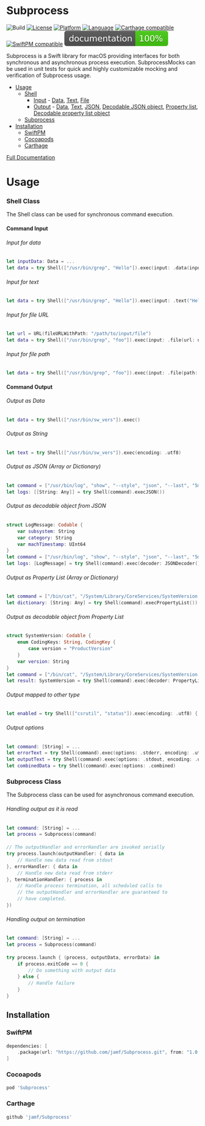 # Subprocess
![Build](https://github.com/jamf/Subprocess/workflows/Build%20&%20Test/badge.svg)
[![License](http://img.shields.io/badge/license-MIT-lightgrey.svg?style=flat)](http://mit-license.org)
[![Platform](https://img.shields.io/badge/platform-macOS-lightgrey.svg?style=flat)](https://developer.apple.com/macos)
[![Language](http://img.shields.io/badge/language-Swift-lightgrey.svg?style=flat)](https://developer.apple.com/swift)
[![Carthage compatible](https://img.shields.io/badge/Carthage-compatible-4BC51D.svg?style=flat)](https://github.com/Carthage/Carthage)
[![SwiftPM compatible](https://img.shields.io/badge/spm-compatible-brightgreen.svg?style=flat)](https://swift.org/package-manager)
[![Documentation](docs/badge.svg)](./docs/index.html)

Subprocess is a Swift library for macOS providing interfaces for both synchronous and asynchronous process execution. 
SubprocessMocks can be used in unit tests for quick and highly customizable mocking and verification of Subprocess usage. 

- [Usage](#usage)
    - [Shell](#shell-class)
        - [Input](#command-input) - [Data](#input-for-data), [Text](#input-for-text), [File](#input-for-file-url)
        - [Output](#command-output) - [Data](#output-as-data), [Text](#output-as-string), [JSON](#output-as-json), [Decodable JSON object](#output-as-decodable-object-from-json), [Property list](#output-as-property-list), [Decodable property list object](#output-as-decodable-object-from-property-list)
    - [Subprocess](#subprocess-class)
- [Installation](#installation)
    - [SwiftPM](#swiftpm)
    - [Cocoapods](#cocoapods)
    - [Carthage](#carthage)

[Full Documentation](./docs/index.html)

# Usage
### Shell Class
The Shell class can be used for synchronous command execution.

#### Command Input

###### Input for data
```swift
let inputData: Data = ...
let data = try Shell(["/usr/bin/grep", "Hello"]).exec(input: .data(inputData))
```
###### Input for text
```swift
let data = try Shell(["/usr/bin/grep", "Hello"]).exec(input: .text("Hello world"))
```
###### Input for file URL
```swift
let url = URL(fileURLWithPath: "/path/to/input/file")
let data = try Shell(["/usr/bin/grep", "foo"]).exec(input: .file(url: url))
```
###### Input for file path
```swift
let data = try Shell(["/usr/bin/grep", "foo"]).exec(input: .file(path: "/path/to/input/file"))
```

#### Command Output

###### Output as Data
```swift
let data = try Shell(["/usr/bin/sw_vers"]).exec()
```
###### Output as String
```swift
let text = try Shell(["/usr/bin/sw_vers"]).exec(encoding: .utf8)
```
###### Output as JSON (Array or Dictionary)
```swift
let command = ["/usr/bin/log", "show", "--style", "json", "--last", "5m"]
let logs: [[String: Any]] = try Shell(command).execJSON())
```
###### Output as decodable object from JSON
```swift
struct LogMessage: Codable {
    var subsystem: String
    var category: String
    var machTimestamp: UInt64
}
let command = ["/usr/bin/log", "show", "--style", "json", "--last", "5m"]
let logs: [LogMessage] = try Shell(command).exec(decoder: JSONDecoder())
```
###### Output as Property List (Array or Dictionary)
```swift
let command = ["/bin/cat", "/System/Library/CoreServices/SystemVersion.plist"]
let dictionary: [String: Any] = try Shell(command).execPropertyList())
```
###### Output as decodable object from Property List
```swift
struct SystemVersion: Codable {
    enum CodingKeys: String, CodingKey {
        case version = "ProductVersion"
    }
    var version: String
}
let command = ["/bin/cat", "/System/Library/CoreServices/SystemVersion.plist"]
let result: SystemVersion = try Shell(command).exec(decoder: PropertyListDecoder())
```
###### Output mapped to other type 
```swift
let enabled = try Shell(["csrutil", "status"]).exec(encoding: .utf8) { _, txt in txt.contains("enabled") }
```

###### Output options
```swift
let command: [String] = ...
let errorText = try Shell(command).exec(options: .stderr, encoding: .utf8)
let outputText = try Shell(command).exec(options: .stdout, encoding: .utf8)
let combinedData = try Shell(command).exec(options: .combined)
```
### Subprocess Class
The Subprocess class can be used for asynchronous command execution.

###### Handling output as it is read
```swift
let command: [String] = ...
let process = Subprocess(command)

// The outputHandler and errorHandler are invoked serially
try process.launch(outputHandler: { data in
    // Handle new data read from stdout
}, errorHandler: { data in
    // Handle new data read from stderr
}, terminationHandler: { process in
    // Handle process termination, all scheduled calls to
    // the outputHandler and errorHandler are guaranteed to
    // have completed.
})
```
###### Handling output on termination
```swift
let command: [String] = ...
let process = Subprocess(command)

try process.launch { (process, outputData, errorData) in
    if process.exitCode == 0 {
        // Do something with output data
    } else {
        // Handle failure
    }
}
```

## Installation
### SwiftPM
```swift
dependencies: [
	.package(url: "https://github.com/jamf/Subprocess.git", from: "1.0.0")
]
```
### Cocoapods
```ruby
pod 'Subprocess'
```
### Carthage
```ruby
github 'jamf/Subprocess'
```